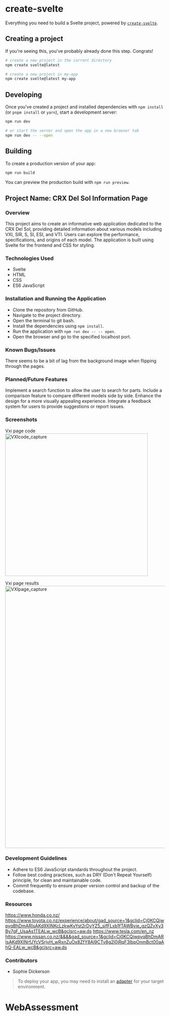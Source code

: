# create-svelte

Everything you need to build a Svelte project, powered by [`create-svelte`](https://github.com/sveltejs/kit/tree/master/packages/create-svelte).

## Creating a project

If you're seeing this, you've probably already done this step. Congrats!

```bash
# create a new project in the current directory
npm create svelte@latest

# create a new project in my-app
npm create svelte@latest my-app
```

## Developing

Once you've created a project and installed dependencies with `npm install` (or `pnpm install` or `yarn`), start a development server:

```bash
npm run dev

# or start the server and open the app in a new browser tab
npm run dev -- --open
```

## Building

To create a production version of your app:

```bash
npm run build
```

You can preview the production build with `npm run preview`.

## Project Name: CRX Del Sol Information Page

### Overview
This project aims to create an informative web application dedicated to the CRX Del Sol, providing detailed information about various models including VXI, SIR, S, SI, ESI, and VTI. Users can explore the performance, specifications, and origins of each model. The application is built using Svelte for the frontend and CSS for styling.

### Technologies Used
- Svelte
- HTML
- CSS
- ES6 JavaScript

### Installation and Running the Application
- Clone the repository from GitHub.
- Navigate to the project directory.
- Open the terminal to git bash. 
- Install the dependencies using `npm install`.
- Run the application with `npm run dev -- -- open`.
- Open the browser and go to the specified localhost port.

### Known Bugs/Issues
There seems to be a bit of lag from the background image when flipping through the pages.

### Planned/Future Features
Implement a search function to allow the user to search for parts.
Include a comparison feature to compare different models side by side.
Enhance the design for a more visually appealing experience.
Integrate a feedback system for users to provide suggestions or report issues.

### Screenshots
Vxi page code 
<img width="450" alt="VXIcode_capture" src="https://github.com/Sophie-skyyye/WebAssessment/assets/131939901/bb506714-6d3f-428e-8ea9-c0f17cf9ffb0">

Vxi page results 
<img width="828" alt="VXIpage_capture" src="https://github.com/Sophie-skyyye/WebAssessment/assets/131939901/7b8ab454-98da-474b-a83e-9b68d35b3c28">
	
### Development Guidelines
- Adhere to ES6 JavaScript standards throughout the project.
- Follow best coding practices, such as DRY (Don't Repeat Yourself) principle, for clean and maintainable code.
- Commit frequently to ensure proper version control and backup of the codebase.

### Resources
https://www.honda.co.nz/
https://www.toyota.co.nz/experience/about/gad_source=1&gclid=Cj0KCQjwpyqBhDmARIsAKd9XINKcLzkwKvYst2rDyYZ5_sifFLxb1fTAWBvie_gzQZvXy3By7gF_UsaAs1TEALw_wcB&gclsrc=aw.ds
https://www.tesla.com/en_nz 
https://www.nissan.co.nz/&&&&gad_source=1&gclid=Cj0KCQjwpyqBhDmARIsAKd9XINrfJYcVSrjvH_wRxnZuOx8ZfY8Al9CTv8g2I0jRqF3IbpOnmBct00aAhQ-EALw_wcB&gclsrc=aw.ds 

### Contributors
- Sophie Dickerson 


> To deploy your app, you may need to install an [adapter](https://kit.svelte.dev/docs/adapters) for your target environment.
# WebAssessment
